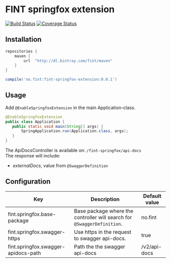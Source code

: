 # FINT springfox extension

[![Build Status](https://travis-ci.org/FINTlibs/fint-springfox-extension.svg?branch=master)](https://travis-ci.org/FINTlibs/fint-springfox-extension)
[![Coverage Status](https://coveralls.io/repos/github/FINTlibs/fint-springfox-extension/badge.svg?branch=master)](https://coveralls.io/github/FINTlibs/fint-springfox-extension?branch=master)

## Installation

```groovy
repositories {
    maven {
        url  "http://dl.bintray.com/fint/maven" 
    }
}

compile('no.fint:fint-springfox-extension:0.0.1')
```

## Usage

Add `@EnableSpringfoxExtension` in the main Application-class.

```java
@EnableSpringfoxExtension
public class Application {
   public static void main(String[] args) {
       SpringApplication.run(Application.class, args);
   } 
}
```

The ApiDocsController is available on: `/fint-springfox/api-docs`  
The response will include:
- _externalDocs_, value from `@SwaggerDefinition`

## Configuration

| Key | Description | Default value |
|-----|---------------|-------------|
| fint.springfox.base-package | Base package where the controller will search for `@SwaggerDefinition`. | no.fint |
| fint.springfox.swagger-https | Use https in the request to swagger api-docs. | true |
| fint.springfox.swagger-apidocs-path | Path the the swagger api-docs | /v2/api-docs |